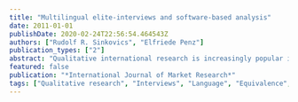 ```yaml
---
title: "Multilingual elite-interviews and software-based analysis"
date: 2011-01-01
publishDate: 2020-02-24T22:56:54.464543Z
authors: ["Rudolf R. Sinkovics", "Elfriede Penz"]
publication_types: ["2"]
abstract: "Qualitative international research is increasingly popular in marketing, management and business practice. Cultural dimensions, most importantly language, play a central role in this research context. The importance of language in the context of questionnaire design and international data gathering has long been stressed in various sources (Pike 1966; Brislin 1970; Piekkari & Welch 2004). However, the practice of qualitative data collection and analysis has not been addressed sufficiently, although new and innovative software-based tools are available to help these efforts. This paper deals with methodological and practical issues in analysing qualitative interviews with corporate elites. We illustrate conceptual challenges in setting up qualitative projects that build on interviewing corporate elites and address practical implementation issues in terms of multilingual coding, node creation and theory building by means of computer assisted qualitative data analysis software (CAQDAS). To this end a specific empirical example will be used. [ABSTRACT FROM AUTHOR] Copyright of International Journal of Market Research is the property of Warc LTD and its content may not be copied or emailed to multiple sites or posted to a listserv without the copyright holder's express written permission. However, users may print, download, or email articles for individual use. This abstract may be abridged. No warranty is given about the accuracy of the copy. Users should refer to the original published version of the material for the full abstract. (Copyright applies to all Abstracts.)"
featured: false
publication: "*International Journal of Market Research*"
tags: ["Qualitative research", "Interviews", "Language", "Equivalence", "CAQDAS"]
---
```


